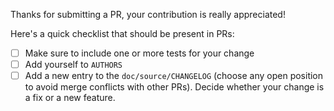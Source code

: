Thanks for submitting a PR, your contribution is really appreciated!

Here's a quick checklist that should be present in PRs:

- [ ] Make sure to include one or more tests for your change
- [ ] Add yourself to `AUTHORS`
- [ ] Add a new entry to the `doc/source/CHANGELOG` (choose any open position to avoid merge conflicts with other PRs).
      Decide whether your change is a fix or a new feature.
